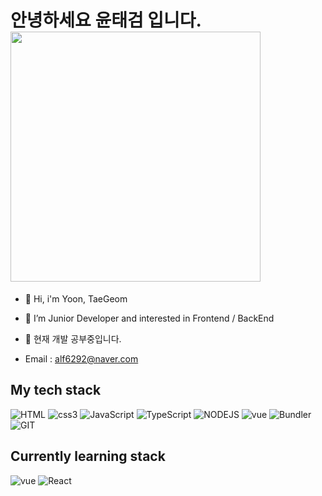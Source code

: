 <h1> 안녕하세요 윤태검 입니다. <img src="https://user-images.githubusercontent.com/101710828/166177440-4ba9abf8-f3e3-471f-a29d-0bdba116b2e3.png" height="400px" /> </h1>

- 👋 Hi, i'm Yoon, TaeGeom
- 👀 I’m Junior Developer and interested in Frontend / BackEnd
- 🌱 현재 개발 공부중입니다.

- Email : alf6292@naver.com


<h2> My tech stack </h2>

![HTML](https://img.shields.io/badge/-HTML-red?style=for-the-badge&logo=html5&logoColor=white)
![css3](https://img.shields.io/badge/-CSS3-royalblue?style=for-the-badge&logo=CSS3&logoColor=white)
![JavaScript](https://img.shields.io/badge/-JavaScript-yellow?style=for-the-badge&logo=javascript&logoColor=white)
![TypeScript](https://img.shields.io/badge/-TypeScript-darkblue?style=for-the-badge&logo=TypeScript&logoColor=white)
![NODEJS](https://img.shields.io/badge/-NODEJS-green?style=for-the-badge&logo=node.js&logoColor=white)
![vue](https://img.shields.io/badge/-Vue-brightgreen?style=for-the-badge&logo=vue.js&logoColor=white)
![Bundler](https://img.shields.io/badge/-Bundler-skyblue?style=for-the-badge&logo=bundler&logoColor=white)
![GIT](https://img.shields.io/badge/-Git-black?style=for-the-badge&logo=git&logoColor=white)

<h2> Currently learning stack </h2>

![vue](https://img.shields.io/badge/-Vue-brightgreen?style=for-the-badge&logo=vue.js&logoColor=white)
![React](https://img.shields.io/badge/-React-purple?style=for-the-badge&logo=react&logoColor=white)
